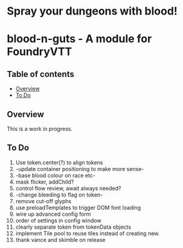 # Spray your dungeons with blood!
# blood-n-guts - A module for FoundryVTT

## Table of contents
* [Overview](#overview)
* [To Do](#to-do)

## Overview
This is a work in progress.

## To Do
1. Use token.center(?) to align tokens
1. -update container positioning to make more sense-
1. -base blood colour on race etc-
1. mask flicker, addChild?
1. control flow review, await always needed?
1. -change bleeding to flag on token-
1. remove cut-off glyphs
1. use preloadTemplates to trigger DOM font loading
1. wire up advanced config form
1. order of settings in config window
1. clearly separate token from tokenData objects
1. implement Tile pool to reuse tiles instead of creating new.
1. thank vance and skimble on release